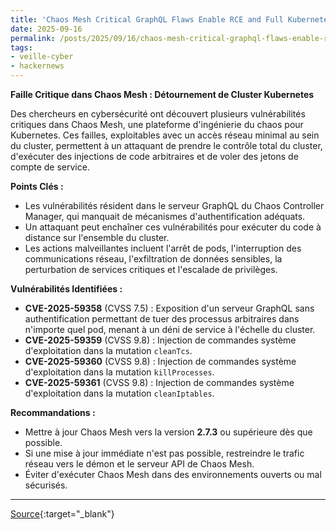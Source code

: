 ```yaml
---
title: 'Chaos Mesh Critical GraphQL Flaws Enable RCE and Full Kubernetes Cluster Takeover'
date: 2025-09-16
permalink: /posts/2025/09/16/chaos-mesh-critical-graphql-flaws-enable-rce-and-full-kubernetes-cluster-takeover/
tags:
- veille-cyber
- hackernews
---
```

**Faille Critique dans Chaos Mesh : Détournement de Cluster Kubernetes**

Des chercheurs en cybersécurité ont découvert plusieurs vulnérabilités critiques dans Chaos Mesh, une plateforme d'ingénierie du chaos pour Kubernetes. Ces failles, exploitables avec un accès réseau minimal au sein du cluster, permettent à un attaquant de prendre le contrôle total du cluster, d'exécuter des injections de code arbitraires et de voler des jetons de compte de service.

**Points Clés :**

*   Les vulnérabilités résident dans le serveur GraphQL du Chaos Controller Manager, qui manquait de mécanismes d'authentification adéquats.
*   Un attaquant peut enchaîner ces vulnérabilités pour exécuter du code à distance sur l'ensemble du cluster.
*   Les actions malveillantes incluent l'arrêt de pods, l'interruption des communications réseau, l'exfiltration de données sensibles, la perturbation de services critiques et l'escalade de privilèges.

**Vulnérabilités Identifiées :**

*   **CVE-2025-59358** (CVSS 7.5) : Exposition d'un serveur GraphQL sans authentification permettant de tuer des processus arbitraires dans n'importe quel pod, menant à un déni de service à l'échelle du cluster.
*   **CVE-2025-59359** (CVSS 9.8) : Injection de commandes système d'exploitation dans la mutation `cleanTcs`.
*   **CVE-2025-59360** (CVSS 9.8) : Injection de commandes système d'exploitation dans la mutation `killProcesses`.
*   **CVE-2025-59361** (CVSS 9.8) : Injection de commandes système d'exploitation dans la mutation `cleanIptables`.

**Recommandations :**

*   Mettre à jour Chaos Mesh vers la version **2.7.3** ou supérieure dès que possible.
*   Si une mise à jour immédiate n'est pas possible, restreindre le trafic réseau vers le démon et le serveur API de Chaos Mesh.
*   Éviter d'exécuter Chaos Mesh dans des environnements ouverts ou mal sécurisés.

---
[Source](https://thehackernews.com/2025/09/chaos-mesh-critical-graphql-flaws.html){:target="_blank"}
